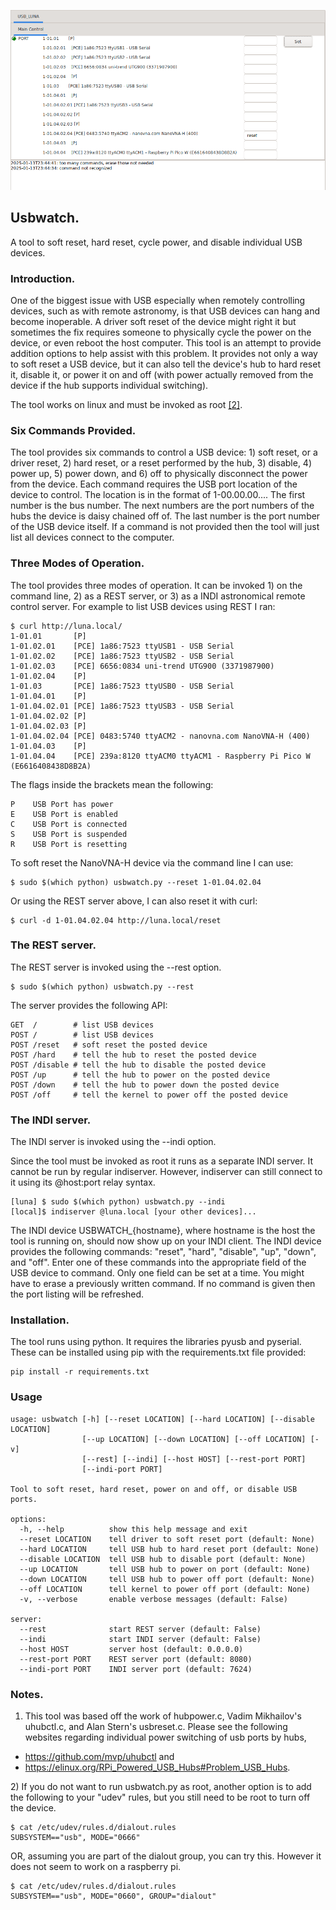 
![image of usbwatch operating as a INDI server](res/cover.png)

## Usbwatch.

A tool to soft reset, hard reset, cycle power, and disable individual
USB devices.

### Introduction.

One of the biggest issue with USB especially when
remotely controlling devices, such as with remote astronomy, is
that USB devices can hang and become inoperable.
A driver soft reset of the device might right it
but sometimes the fix requires someone to physically
cycle the power on the device, or even 
reboot the host computer.  This tool is an attempt to provide addition options 
to help assist with this problem.  It provides not only a way to soft reset a
USB device, but it can also tell the device's hub to hard reset it, disable it,
or power it on and off (with power actually removed from the device if the hub supports
individual switching).

The tool works on linux and must be invoked as root [[2]](#2).

### Six Commands Provided.

The tool provides six commands to control a USB device: 1) soft reset, or a driver reset, 2) hard reset, or a reset performed by the hub, 3) disable, 4) power up, 5) power down, and 6) off to physically disconnect the power from the device.
Each command requires the USB port location of the device to control.  The location is in the format of 1-00.00.00....
The first number is the bus number.  The next numbers are the port numbers of the hubs the device is
daisy chained off of.  The last number is the port number of the USB device itself.  If a command
is not provided then the tool will just list all devices connect to the computer.


### Three Modes of Operation.

The tool provides three modes of operation.  It can be invoked 1) on the command line, 2) as a REST server, or 3) as a INDI astronomical remote control
server.  For example to list USB devices using REST I ran:

```
$ curl http://luna.local/
1-01.01       [P]    
1-01.02.01    [PCE] 1a86:7523 ttyUSB1 - USB Serial
1-01.02.02    [PCE] 1a86:7523 ttyUSB2 - USB Serial
1-01.02.03    [PCE] 6656:0834 uni-trend UTG900 (3371987900)
1-01.02.04    [P]    
1-01.03       [PCE] 1a86:7523 ttyUSB0 - USB Serial
1-01.04.01    [P]    
1-01.04.02.01 [PCE] 1a86:7523 ttyUSB3 - USB Serial
1-01.04.02.02 [P]    
1-01.04.02.03 [P]    
1-01.04.02.04 [PCE] 0483:5740 ttyACM2 - nanovna.com NanoVNA-H (400)
1-01.04.03    [P]    
1-01.04.04    [PCE] 239a:8120 ttyACM0 ttyACM1 - Raspberry Pi Pico W (E6616408438D8B2A)
```

The flags inside the brackets mean the following:

```
P    USB Port has power
E    USB Port is enabled
C    USB Port is connected
S    USB Port is suspended
R    USB Port is resetting
```

To soft reset the NanoVNA-H device via the command line I can use:

```
$ sudo $(which python) usbwatch.py --reset 1-01.04.02.04 
```

Or using the REST server above, I can also reset it with curl:

```
$ curl -d 1-01.04.02.04 http://luna.local/reset
```

### The REST server.

The REST server is invoked using the --rest option.

```
$ sudo $(which python) usbwatch.py --rest
```

The server provides the following API:

```
GET  /        # list USB devices
POST /        # list USB devices 
POST /reset   # soft reset the posted device
POST /hard    # tell the hub to reset the posted device
POST /disable # tell the hub to disable the posted device
POST /up      # tell the hub to power on the posted device
POST /down    # tell the hub to power down the posted device
POST /off     # tell the kernel to power off the posted device
```

### The INDI server.

The INDI server is invoked using the --indi option.

Since the tool must
be invoked as root it runs as a separate INDI server.  It cannot be run by
regular indiserver.
However, indiserver can still connect to it using its @host:port relay syntax.

```
[luna] $ sudo $(which python) usbwatch.py --indi
[local]$ indiserver @luna.local [your other devices]...
```

The INDI device USBWATCH_{hostname}, where hostname is the host the tool is 
running on, should now show up on your INDI client.
The INDI device provides the following commands:
"reset", "hard", "disable", "up", "down", and "off".   Enter one of these commands into the 
appropriate field of the USB device to command.  Only one field can be set
at a time.  You might have to erase a previously written command.  If no command is given
then the port listing will be refreshed.

### Installation.

The tool runs using python.  It requires the libraries pyusb and pyserial.  These
can be installed using pip with the requirements.txt file provided:

```
pip install -r requirements.txt
```

### Usage

```
usage: usbwatch [-h] [--reset LOCATION] [--hard LOCATION] [--disable LOCATION]
                [--up LOCATION] [--down LOCATION] [--off LOCATION] [-v]
                [--rest] [--indi] [--host HOST] [--rest-port PORT]
                [--indi-port PORT]

Tool to soft reset, hard reset, power on and off, or disable USB ports.

options:
  -h, --help          show this help message and exit
  --reset LOCATION    tell driver to soft reset port (default: None)
  --hard LOCATION     tell USB hub to hard reset port (default: None)
  --disable LOCATION  tell USB hub to disable port (default: None)
  --up LOCATION       tell USB hub to power on port (default: None)
  --down LOCATION     tell USB hub to power off port (default: None)
  --off LOCATION      tell kernel to power off port (default: None)
  -v, --verbose       enable verbose messages (default: False)

server:
  --rest              start REST server (default: False)
  --indi              start INDI server (default: False)
  --host HOST         server host (default: 0.0.0.0)
  --rest-port PORT    REST server port (default: 8080)
  --indi-port PORT    INDI server port (default: 7624)
```

### Notes.

 1) This tool was based off the work of hubpower.c, Vadim Mikhailov's uhubctl.c, and Alan Stern's usbreset.c.  Please see the following websites regarding individual power switching of usb ports by hubs,
- https://github.com/mvp/uhubctl and
- https://elinux.org/RPi_Powered_USB_Hubs#Problem_USB_Hubs.

<a name="2"></a> 
 2) If you do not want to run usbwatch.py as root, another option is to add the following to your "udev" rules, but you still need to be root to turn off the device.
```
$ cat /etc/udev/rules.d/dialout.rules
SUBSYSTEM=="usb", MODE="0666"
```
OR, assuming you are part of the dialout group, you can try this.  However it does not seem to work on a raspberry pi.
```
$ cat /etc/udev/rules.d/dialout.rules
SUBSYSTEM=="usb", MODE="0660", GROUP="dialout"
```


